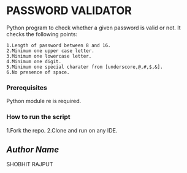 # PASSWORD VALIDATOR
<!--Remove the below lines and add yours -->
Python program to check whether a given password is valid or not.
It checks the following points:

	1.Length of password between 8 and 16.
	2.Minimum one upper case letter.
	3.Minimum one lowercase letter.
	4.Minimum one digit.
	5.Minimum one special charater from [underscore,@,#,$,&].
	6.No presence of space.

### Prerequisites
<!--Remove the below lines and add yours -->
Python module re is required.

### How to run the script
<!--Remove the below lines and add yours -->
1.Fork the repo.
2.Clone and run on any IDE.
## *Author Name*
<!--Remove the below lines and add yours -->
SHOBHIT RAJPUT
